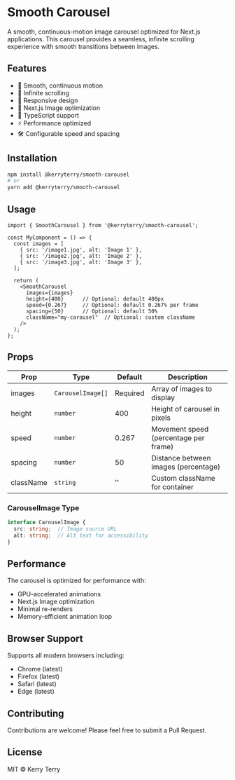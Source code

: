 # Smooth Carousel

A smooth, continuous-motion image carousel optimized for Next.js applications. This carousel provides a seamless, infinite scrolling experience with smooth transitions between images.

## Features

- 🎨 Smooth, continuous motion
- 🔄 Infinite scrolling
- 📱 Responsive design
- 🎯 Next.js Image optimization
- 💪 TypeScript support
- ⚡ Performance optimized
- 🛠 Configurable speed and spacing

## Installation

```bash
npm install @kerryterry/smooth-carousel
# or
yarn add @kerryterry/smooth-carousel
```

## Usage

```tsx
import { SmoothCarousel } from '@kerryterry/smooth-carousel';

const MyComponent = () => {
  const images = [
    { src: '/image1.jpg', alt: 'Image 1' },
    { src: '/image2.jpg', alt: 'Image 2' },
    { src: '/image3.jpg', alt: 'Image 3' },
  ];

  return (
    <SmoothCarousel 
      images={images}
      height={400}      // Optional: default 400px
      speed={0.267}     // Optional: default 0.267% per frame
      spacing={50}      // Optional: default 50%
      className="my-carousel"  // Optional: custom className
    />
  );
};
```

## Props

| Prop | Type | Default | Description |
|------|------|---------|-------------|
| images | `CarouselImage[]` | Required | Array of images to display |
| height | `number` | 400 | Height of carousel in pixels |
| speed | `number` | 0.267 | Movement speed (percentage per frame) |
| spacing | `number` | 50 | Distance between images (percentage) |
| className | `string` | '' | Custom className for container |

### CarouselImage Type

```typescript
interface CarouselImage {
  src: string;  // Image source URL
  alt: string;  // Alt text for accessibility
}
```

## Performance

The carousel is optimized for performance with:
- GPU-accelerated animations
- Next.js Image optimization
- Minimal re-renders
- Memory-efficient animation loop

## Browser Support

Supports all modern browsers including:
- Chrome (latest)
- Firefox (latest)
- Safari (latest)
- Edge (latest)

## Contributing

Contributions are welcome! Please feel free to submit a Pull Request.

## License

MIT © Kerry Terry
